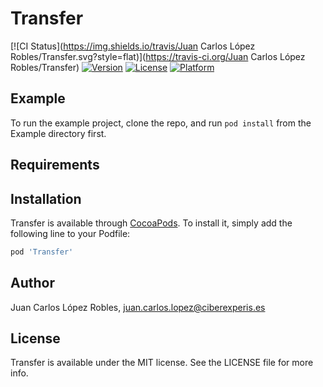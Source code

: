 # Transfer

[![CI Status](https://img.shields.io/travis/Juan Carlos López Robles/Transfer.svg?style=flat)](https://travis-ci.org/Juan Carlos López Robles/Transfer)
[![Version](https://img.shields.io/cocoapods/v/Transfer.svg?style=flat)](https://cocoapods.org/pods/Transfer)
[![License](https://img.shields.io/cocoapods/l/Transfer.svg?style=flat)](https://cocoapods.org/pods/Transfer)
[![Platform](https://img.shields.io/cocoapods/p/Transfer.svg?style=flat)](https://cocoapods.org/pods/Transfer)

## Example

To run the example project, clone the repo, and run `pod install` from the Example directory first.

## Requirements

## Installation

Transfer is available through [CocoaPods](https://cocoapods.org). To install
it, simply add the following line to your Podfile:

```ruby
pod 'Transfer'
```

## Author

Juan Carlos López Robles, juan.carlos.lopez@ciberexperis.es

## License

Transfer is available under the MIT license. See the LICENSE file for more info.
